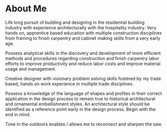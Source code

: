 # About Me

Life long pursuit of building and designing in the residential building industry
with experience architecturally with the hospitality industry. Very hands on,
apprentice based education with multiple construction disciplines from framing
to finish carpentry and cabinet making skills from a very early age.

Possess analytical skills in the discovery and development of more efficient
methods and procedures regarding construction and finish carpentry labor efforts
to improve productivity and reduce labor costs and improve material usage and
management.

Creative designer with visionary problem solving skills fostered by my trade
based, hands on work experience in multiple trade disciplines.

Possess a knowledge of the language of shapes and profiles in their correct
application in the design process to remain true to historical architectural and
ornamental embellishment styles. An architectural style should be identified as
a reference point early in the design process. Begin with the end in mind.

Time in the outdoors enables / allows me to reconnect and sharpen the saw.
